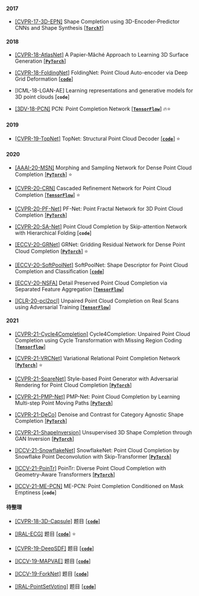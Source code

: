 #### 2017

- <a href="https://arxiv.org/pdf/1612.00101.pdf">[CVPR-17-3D-EPN]</a> Shape Completion using 3D-Encoder-Predictor CNNs and Shape Synthesis <a href="https://github.com/angeladai/cnncomplete">[**`Torch7`**]</a>

#### 2018

- <a href="https://openaccess.thecvf.com/content_cvpr_2018/papers/Groueix_A_Papier-Mache_Approach_CVPR_2018_paper.pdf">[CVPR-18-AtlasNet]</a> A Papier-Mâché Approach to Learning 3D Surface Generation <a href="https://github.com/ThibaultGROUEIX/AtlasNet">[**`PyTorch`**]</a>

- <a href="https://openaccess.thecvf.com/content_cvpr_2018/papers/Yang_FoldingNet_Point_Cloud_CVPR_2018_paper.pdf">[CVPR-18-FoldingNet]</a> FoldingNet: Point Cloud Auto-encoder via Deep Grid Deformation <a href="http://www.merl.com/research/license#FoldingNet">[**`code`**]</a>

- [ICML-18-LGAN-AE] Learning representations and generative models for 3D point clouds [**`code`**]

- <a href="https://arxiv.org/pdf/1808.00671.pdf">[3DV-18-PCN]</a> PCN: Point Completion Network <a href="https://github.com/wentaoyuan/pcn">[**`TensorFlow`**]</a> 🔥⭐

#### 2019

- <a href="https://openaccess.thecvf.com/content_CVPR_2019/papers/Tchapmi_TopNet_Structural_Point_Cloud_Decoder_CVPR_2019_paper.pdf">[CVPR-19-TopNet]</a> TopNet: Structural Point Cloud Decoder <a href="https://github.com/lynetcha/completion3d">[**`code`**]</a> ⭐

#### 2020

- <a href="https://cseweb.ucsd.edu/~mil070/projects/AAAI2020/paper.pdf">[AAAI-20-MSN]</a> Morphing and Sampling Network for Dense Point Cloud Completion <a href="https://github.com/Colin97/MSN-Point-Cloud-Completion">[**`PyTorch`**]</a> ⭐

- <a href="https://arxiv.org/pdf/2004.03327.pdf">[CVPR-20-CRN]</a> Cascaded Refinement Network for Point Cloud Completion <a href="https://github.com/xiaogangw/cascaded-point-completion">[**`TensorFlow`**]</a> ⭐

- <a href="https://openaccess.thecvf.com/content_CVPR_2020/papers/Huang_PF-Net_Point_Fractal_Network_for_3D_Point_Cloud_Completion_CVPR_2020_paper.pdf">[CVPR-20-PF-Net]</a> PF-Net: Point Fractal Network for 3D Point Cloud Completion <a href="https://github.com/zztianzz/PF-Net-Point-Fractal-Network">[**`PyTorch`**]</a>

- <a href="https://arxiv.org/pdf/2005.03871.pdf">[CVPR-20-SA-Net]</a> Point Cloud Completion by Skip-attention Network with Hierarchical Folding [**`code`**]

- <a href="https://arxiv.org/pdf/2006.03761.pdf">[ECCV-20-GRNet]</a> GRNet: Gridding Residual Network for Dense Point Cloud Completion <a href="https://github.com/hzxie/GRNet">[**`PyTorch`**]</a> ⭐

- <a href="https://www.ecva.net/papers/eccv_2020/papers_ECCV/papers/123480069.pdf">[ECCV-20-SoftPoolNet]</a> SoftPoolNet: Shape Descriptor for Point Cloud Completion and Classification <a href="https://github.com/wangyida/softpool">[**`code`**]</a>

- <a href="https://arxiv.org/pdf/2007.02374.pdf">[ECCV-20-NSFA]</a> Detail Preserved Point Cloud Completion via Separated Feature Aggregation <a href="https://github.com/XLechter/Detail-Preserved-Point-Cloud-Completion-via-SFA">[**`TensorFlow`**]</a>

- <a href="https://arxiv.org/pdf/1904.00069.pdf">[ICLR-20-pcl2pcl]</a> Unpaired Point Cloud Completion on Real Scans using Adversarial Training <a href="https://github.com/xuelin-chen/pcl2pcl-gan-pub">[**`TensorFlow`**]</a>

#### 2021

- <a href="https://arxiv.org/pdf/2103.07838.pdf">[CVPR-21-Cycle4Completion]</a> Cycle4Completion: Unpaired Point Cloud Completion using Cycle Transformation with Missing Region Coding <a href="https://github.com/diviswen/Cycle4Completion">[**`Tensorflow`**]</a>

- <a href="https://arxiv.org/pdf/2104.10154.pdf">[CVPR-21-VRCNet]</a> Variational Relational Point Completion Network <a href="https://github.com/paul007pl/VRCNet">[**`PyTorch`**]</a> ⭐

- <a href="https://arxiv.org/pdf/2103.02535.pdf">[CVPR-21-SpareNet]</a> Style-based Point Generator with Adversarial Rendering for Point Cloud Completion <a href="https://github.com/microsoft/SpareNet">[**`PyTorch`**]</a>

- <a href="https://openaccess.thecvf.com/content/CVPR2021/papers/Wen_PMP-Net_Point_Cloud_Completion_by_Learning_Multi-Step_Point_Moving_Paths_CVPR_2021_paper.pdf">[CVPR-21-PMP-Net]</a> PMP-Net: Point Cloud Completion by Learning Multi-step Point Moving Paths <a href="https://github.com/diviswen/PMP-Net">[**`PyTorch`**]</a>

- <a href="https://arxiv.org/pdf/2103.16671.pdf">[CVPR-21-DeCo]</a> Denoise and Contrast for Category Agnostic Shape Completion <a href="https://github.com/antoalli/Deco">[**`PyTorch`**]</a>

- <a href="https://arxiv.org/pdf/2104.13366.pdf">[CVPR-21-ShapeInversion]</a> Unsupervised 3D Shape Completion through GAN Inversion <a href="https://github.com/junzhezhang/shape-inversion">[**`PyTorch`**]</a>

- <a href="https://arxiv.org/pdf/2108.04444.pdf">[ICCV-21-SnowflakeNet]</a> SnowflakeNet: Point Cloud Completion by Snowflake Point Deconvolution with Skip-Transformer <a href="https://github.com/AllenXiangX/SnowflakeNet">[**`PyTorch`**]</a>

- <a href="https://arxiv.org/pdf/2108.08839.pdf">[ICCV-21-PoinTr]</a> PoinTr: Diverse Point Cloud Completion with Geometry-Aware Transformers <a href="https://github.com/yuxumin/PoinTr">[**`PyTorch`**]</a>

- <a href="https://arxiv.org/pdf/2108.08187.pdf">[ICCV-21-ME-PCN]</a> ME-PCN: Point Completion Conditioned on Mask Emptiness [**`code`**]

#### 待整理

- <a href="链接">[CVPR-18-3D-Capsule]</a> 题目 <a href="链接">[**`code`**]</a>

- <a href="链接">[IRAL-ECG]</a> 题目 <a href="链接">[**`code`**]</a> ⭐

- <a href="链接">[CVPR-19-DeepSDF]</a> 题目 <a href="链接">[**`code`**]</a>

- <a href="链接">[ICCV-19-MAPVAE]</a> 题目 <a href="链接">[**`code`**]</a>

- <a href="链接">[ICCV-19-ForkNet]</a> 题目 <a href="链接">[**`code`**]</a>

- <a href="链接">[IRAL-PointSetVoting]</a> 题目 <a href="链接">[**`code`**]</a>
